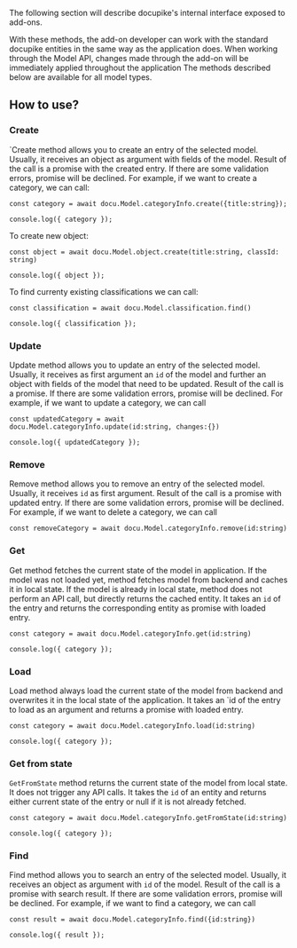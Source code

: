 The following section will describe docupike's internal interface exposed to add-ons.

With these methods, the add-on developer can work with the standard docupike entities in the same way as the application does.
When working through the Model API, changes made through the add-on will be immediately applied throughout the application
The methods described below are available for all model types.

## How to use?

### Create

`Create method allows you to create an entry of the selected model.
Usually, it receives an object as argument with fields of the model.
Result of the call is a promise with the created entry. If there are some validation errors, promise will be declined.
For example, if we want to create a category, we can call:

```
const category = await docu.Model.categoryInfo.create({title:string});

console.log({ category });
```
To create new object:
```
const object = await docu.Model.object.create(title:string, classId: string)

console.log({ object });
```

To find currenty existing classifications we can call:
```
const classification = await docu.Model.classification.find()

console.log({ classification });
```

### Update
Update method allows you to update an entry of the selected model.
Usually, it receives as first argument an `id` of the model and further an object with fields of the model that need to be updated.
Result of the call is a promise. If there are some validation errors, promise will be declined.
For example, if we want to update a category, we can call

```
const updatedCategory = await docu.Model.categoryInfo.update(id:string, changes:{})

console.log({ updatedCategory });
```
### Remove

Remove method allows you to remove an entry of the selected model.
Usually, it receives `id` as first argument.
Result of the call is a promise with updated entry. If there are some validation errors, promise will be declined.
For example, if we want to delete a category, we can call
```
const removeCategory = await docu.Model.categoryInfo.remove(id:string)
```
### Get

Get method fetches the current state of the model in application. If the model was not loaded yet, method fetches model from backend and caches it in local state. If the model is already in local state, method does not perform an API call, but directly returns the cached entity.
It takes an `id` of the entry and returns the corresponding entity as promise with loaded entry.
```
const category = await docu.Model.categoryInfo.get(id:string)

console.log({ category });
```
### Load

Load method always load the current state of the model from backend and overwrites it in the local state of the application.
It takes an `id of the entry to load as an argument and returns a promise with loaded entry.
```
const category = await docu.Model.categoryInfo.load(id:string)

console.log({ category });
```
### Get from state

`GetFromState` method returns the current state of the model from local state. It does not trigger any API calls.
It takes the `id` of an entity and returns either current state of the entry or null if it is not already fetched.
```
const category = await docu.Model.categoryInfo.getFromState(id:string)

console.log({ category });
```
### Find

Find method allows you to search an entry of the selected model.
Usually, it receives an object as argument with `id` of the model.
Result of the call is a promise with search result. If there are some validation errors, promise will be declined.
For example, if we want to find a category, we can call

```
const result = await docu.Model.categoryInfo.find({id:string})

console.log({ result });
```
